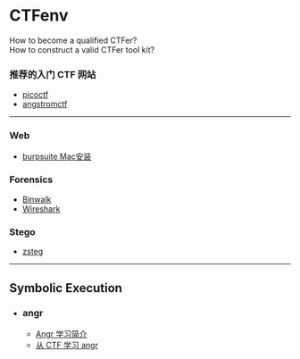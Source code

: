 # CTFenv
How to become a qualified CTFer?  
How to construct a valid CTFer tool kit?

### 推荐的入门 CTF 网站
- [picoctf](https://picoctf.org/)  
- [angstromctf](angstromctf.com)

---
### Web  
- [burpsuite Mac安装](https://www.sqlsec.com/2019/11/macbp.html#toc-heading-1)

### Forensics  
- [Binwalk](https://github.com/ReFirmLabs/binwalk)  
- [Wireshark](https://www.wireshark.org/download.html)  



### Stego  
- [zsteg](https://github.com/zed-0xff/zsteg)  

---
## Symbolic Execution  
- ### angr
  - [Angr 学习简介](https://github.com/Darenfy/CTFenv/blob/main/angr/Angr.md)
  - [从 CTF 学习 angr](https://github.com/Darenfy/CTFenv/blob/main/angr/%E4%BB%8E%20CTF%20%E5%AD%A6%E4%B9%A0%20angr.md)
